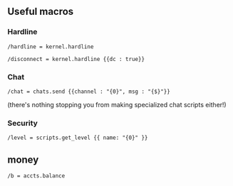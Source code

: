 ## Useful macros

### Hardline

`/hardline = kernel.hardline`

`/disconnect = kernel.hardline {{dc : true}}`

### Chat

`/chat = chats.send {{channel : "{0}", msg : "{$}"}}`

(there's nothing stopping you from making specialized chat scripts either!)

### Security

`/level = scripts.get_level {{ name: "{0}" }}`

## money

`/b = accts.balance`
